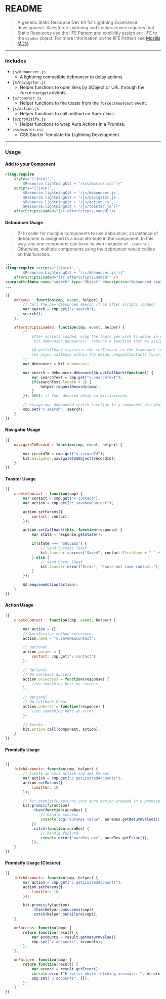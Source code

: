 # README

> A generic Static Resource Dev Kit for Lightning Experience development. Salesforce Lightning and Lockerservice requires that Static Resources use the IIFE Pattern and explicitly assign our IIFE to the `window` object. For more information on the IIFE Pattern see [Mozilla MDN](https://developer.mozilla.org/en-US/docs/Glossary/IIFE).

---
### Includes

* `js/debouncer.js`
	* A lightning compatible debouncer to delay actions.
* `js/navigator.js`
	* Helper functions to open links by SObject or URL through the `force:navigate` events.
* `js/toaster.js`
	* Helper functions to fire toasts from the `force:showToast` event.
* `js/action.js`
	* Helper functions to call method on Apex class.
* `js/promisify.js`
	* Helper functions to wrap Aura Actions in a Promise.
* `css/master.css`
	* CSS Starter Template for Lightning Development.

---
### Usage

#### Add to your Component

```html
<ltng:require
	styles="{!join(',',
		$Resource.lightningKit + '/css/master.css')}"
	scripts="{!join(',',
		$Resource.lightningKit + '/js/debouncer.js',
		$Resource.lightningKit + '/js/navigator.js',
		$Resource.lightningKit + '/js/action.js',
		$Resource.lightningKit + '/js/toaster.js')}"
	afterScriptsLoaded="{!c.afterScriptsLoaded}"/>
```

#### Debouncer Usage

> (!) In order for multiple components to use debouncer, an instance of debouncer is assigned to a local attribute in the component. In this way, any one component can have its own instance of `.search()`. Otherwise, multiple components using the debouncer would collide on this function.

```html
...
<ltng:require scripts="{!join(',',
		$Resource.LightningKit + '/js/debouncer.js')}"
	afterScriptsLoaded="{!c.afterScriptsLoaded}" />
<aura:attribute name="search" type="Object" description="debounced search function" />
...
```

```javascript
({
	onKeyUp : function(cmp, event, helper) {
		// Call the new debounced search (from after scripts loaded)
		var search = cmp.get("v.search");
		search();
	},

	afterScriptsLoaded: function(cmp, event, helper) {
		/*
			After scripts loaded, wrap the logic you wish to delay in debouncer.
			`kit.debouncer.debounce()` returns a function that we assign to `search`.

			$A.getCallback registers the setTimeout to the framework to observe the
			the async callback within the helper.requestContacts function.
		*/
		var debouncer = kit.debouncer;

		var search = debouncer.debounce($A.getCallback(function() {
			var searchText = cmp.get("v.searchText");
			if(searchText.length > 2) {
				helper.requestRecords(cmp);
			}
		}), 500); // Your desired delay in milliseconds.

		// Assign our debounced search function to a component attribute for later use.
		cmp.set("v.search", search);
	}
})
```

#### Navigator Usage

```javascript
({
	navigateToRecord : function(cmp, event, helper) {

		var recordId = cmp.get("v.recordId");
		kit.navigator.navigateToSObject(recordId);
	}
})
```

#### Toaster Usage

```javascript
({
	createContact : function(cmp) {
		var contact = cmp.get("v.contact");
		var action = cmp.get("c.saveNewContact");

		action.setParams({
			contact: contact,
		});

		action.setCallback(this, function(response) {
			var state = response.getState();

			if(state === "SUCCESS") {
				// Send Success Toast
				kit.toaster.success("Saved", contact.FirstName + " " + contact.LastName);
			} else {
				// Send Error Toast
				kit.toaster.error("Error", "Could not save contact.");
			}
		});

		$A.enqueueAction(action);
	}
})
```

#### Action Usage

```javascript
({
	createContact : function(cmp, event, helper) {

		var action = {};
		// AuraService method reference
		action.name = "c.saveNewContact";

		// Optional
		action.params = {
			contact: cmp.get("v.contact")
		};

		// Optional
		// On Callback Success
		action.onSuccess = function(response) {
			//do something here on success
		};

		// Optional
		// On Callback Error
		action.onError = function(response) {
			//do something here on error
		};

		// Invoke
		kit.action.call(component, action);
	}
})
```

#### Promisify Usage

```javascript

({
	fetchAccounts: function(cmp, helper) {
		// Create an Aura Action and Set Params
		var action = cmp.get("c.getLimitedAccounts");
		action.setParams({
			limitter: 10
		});

		// kit.promisify returns your aura action wrapped in a promise.
		kit.promisify(action)
			.then(function(auraRes) {
				// handle success
				console.log("auraRes value", auraRes.getReturnValue());
			})
			.catch(function(auraRes) {
				// handle failure
				console.error("auraRes err", auraRes.getError());
			});
	}
})
```

#### Promisify Usage (Closure)

```javascript
({
	fetchAccounts: function(cmp, helper) {
		var action = cmp.get("c.getLimitedAccounts");
		action.setParams({
			limitter: 10
		});

		kit.promisify(action)
			.then(helper.onSuccess(cmp))
			.catch(helper.onFailure(cmp));
	},

	onSuccess: function(cmp) {
		return function(result) {
			var accounts = result.getReturnValue();
			cmp.set("v.accounts", accounts);
		};
	},

	onFailure: function(cmp) {
		return function(result) {
			var errors = result.getError();
			console.error("Error(s) while fetching accounts: ", errors);
			cmp.set("v.accounts", []);
		};
	}
})
```
